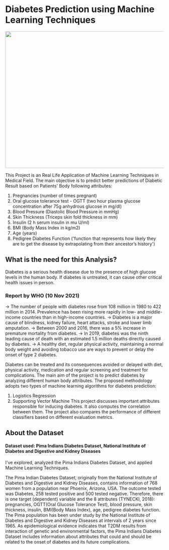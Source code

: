 # Diabetes Prediction using Machine Learning Techniques

<img src="https://user-images.githubusercontent.com/107324616/179756553-012c7e06-3ef5-46fd-8a09-2aa180ebd153.png" width="724" height="434">

This Project is an Real Life Application of Machine Learning Techniques in Medical Field. The main objective is to predict better predictions of Diabetic Result based on Patients' Body following attributes:
1. Pregnancies (number of times pregnant)
2. Oral glucose tolerance test - OGTT (two hour plasma glucose concentration after 75g anhydrous glucose in mg/dl)
3. Blood Pressure (Diastolic Blood Pressure in mmHg)
4. Skin Thickness (Triceps skin fold thickness in mm)
5. Insulin (2 h serum insulin in mu U/ml)
6. BMI (Body Mass Index in kg/m2)
7. Age (years)
8. Pedigree Diabetes Function ('function that represents how likely they are to get the disease by extrapolating from their ancestor’s history')

## What is the need for this Analysis?

Diabetes is a serious health disease due to the presence of high glucose levels in the human body. If diabetes is untreated, it can cause other critical health issues in person. 

### Report by WHO (10 Nov 2021)
-> The number of people with diabetes rose from 108 million in 1980 to 422 million in 2014. Prevalence has been rising more rapidly in low- and middle-income countries than in high-income countries.
-> Diabetes is a major cause of blindness, kidney failure, heart attacks, stroke and lower limb amputation.
-> Between 2000 and 2016, there was a 5% increase in premature mortality from diabetes.
-> In 2019, diabetes was the ninth leading cause of death with an estimated 1.5 million deaths directly caused by diabetes.
-> A healthy diet, regular physical activity, maintaining a normal body weight and avoiding tobacco use are ways to prevent or delay the onset of type 2 diabetes.

Diabetes can be treated and its consequences avoided or delayed with diet, physical activity, medication and regular screening and treatment for complications. The main aim of the project is to predict diabetes by analyzing different human body attributes. The proposed methodology adopts two types of machine learning algorithms for diabetes prediction:
1. Logistics Regression
2. Supporting Vector Machine
This project discusses important attributes responsible for inducing diabetes. It also computes the correlation between them. The project also compares the performance of different classifiers based on different evaluation metrics.

## About the Dataset

#### Dataset used: Pima Indians Diabetes Dataset, National Institute of Diabetes and Digestive and Kidney Diseases

I've explored, analyzed the Pima Indians Diabetes Dataset, and applied Machine Learning Techniques.

The Pima Indian Diabetes Dataset, originally from the National Institute of Diabetes and Digestive and Kidney Diseases, contains information of 768 women from a population near Phoenix, Arizona, USA. The outcome tested was Diabetes, 258 tested positive and 500 tested negative. Therefore, there is one target (dependent) variable and the 8 attributes (TYNECKI, 2018): pregnancies, OGTT(Oral Glucose Tolerance Test), blood pressure, skin thickness, insulin, BMI(Body Mass Index), age, pedigree diabetes function. The Pima population has been under study by the National Institute of Diabetes and Digestive and Kidney Diseases at intervals of 2 years since 1965. As epidemiological evidence indicates that T2DM results from interaction of genetic and environmental factors, the Pima Indians Diabetes Dataset includes information about attributes that could and should be related to the onset of diabetes and its future complications.






























